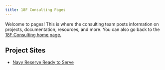 ```yaml
---
title: 18F Consulting Pages
---
```


Welcome to pages! This is where the consulting team posts information on projects, documentation, resources, and more. You can also go back to the [18F Consulting home page.](https://18f.gsa.gov/consulting/)

## Project Sites

- [Navy Reserve Ready to Serve](/consulting/projects/navy-reserve/)
